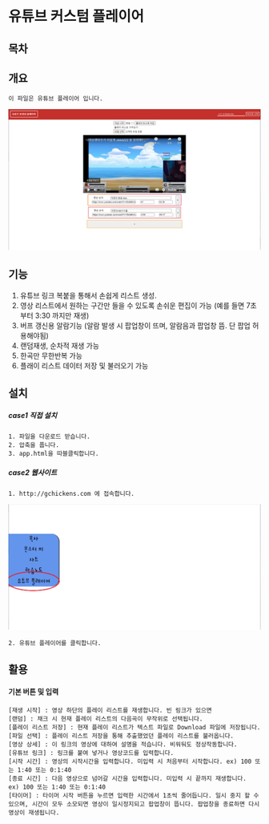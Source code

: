 # 유튜브 커스텀 플레이어

## 목차

## 개요

    이 파일은 유튜브 플레이어 입니다.

<img src="./image/readme/00시연.png"> 

## 기능

1. 유튜브 링크 복붙을 통해서 손쉽게 리스트 생성.
2. 영상 리스트에서 원하는 구간만 들을 수 있도록 손쉬운 편집이 가능 (예를 들면 7초 부터 3:30 까지만 재생)
3. 버프 갱신용 알람기능 (알람 발생 시 팝업창이 뜨며, 알람음과 팝업창 뜸. 단 팝업 허용해야됨)
4. 랜덤재생, 순차적 재생 가능
5. 한곡만 무한반복 가능
6. 플래이 리스트 데이터 저장 및 불러오기 가능

## 설치

##### case1 직접 설치

    1. 파일을 다운로드 받습니다.
    2. 압축을 풉니다.
    3. app.html을 따블클릭합니다.

##### case2 웹사이트

    1. http://gchickens.com 에 접속합니다.

<img src="./image/readme/01gchickenwebsite.png">

    2. 유튜브 플레이어를 클릭합니다.

## 활용

#### 기본 버튼 및 입력

    [재생 시작] : 영상 하단의 플레이 리스트를 재생합니다. 빈 링크가 있으면 
    [랜덤] : 채크 시 현재 플레이 리스트의 다음곡이 무작위로 선택됩니다.
    [플레이 리스트 저장] : 현재 플레이 리스트가 텍스트 파일로 Download 파일에 저장됩니다.
    [파일 선택] : 플레이 리스트 저장을 통해 추출했었던 플레이 리스트를 불러옵니다.
    [영상 상세] : 이 링크의 영상에 대하여 설명을 적습니다. 비워둬도 정상작동합니다.
    [유튜브 링크] : 링크를 붙여 넣거나 영상코드를 입력합니다.
    [시작 시간] : 영상의 시작시간을 입력합니다. 미입력 시 처음부터 시작합니다. ex) 100 또는 1:40 또는 0:1:40
    [종료 시간] : 다음 영상으로 넘어갈 시간을 입력합니다. 미입력 시 끝까지 재생합니다. ex) 100 또는 1:40 또는 0:1:40
    [타이머] : 타이머 시작 버튼을 누르면 입력한 시간에서 1초씩 줄어듭니다. 일시 중지 할 수 있으며, 시간이 모두 소모되면 영상이 일시정지되고 팝업창이 뜹니다. 팝업창을 종료하면 다시 영상이 재생됩니다.


